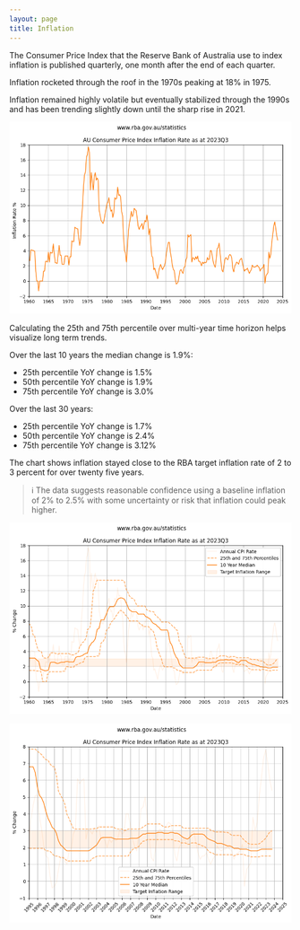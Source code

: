```yaml
---
layout: page
title: Inflation
---
```


The Consumer Price Index that the Reserve Bank of Australia use to index inflation is published quarterly, one month after the end of each quarter.

Inflation rocketed through the roof in the 1970s peaking at 18% in 1975. 

Inflation remained highly volatile but eventually stabilized through the 1990s and has been trending slightly down until the sharp rise in 2021.


    
![png](images/inflation_7_0.png)
    


Calculating the 25th and 75th percentile over multi-year time horizon helps visualize long term trends.



Over the last 10 years the median change is 1.9%:
- 25th percentile YoY change is 1.5%
- 50th percentile YoY change is 1.9%
- 75th percentile YoY change is 3.0%

Over the last 30 years:
- 25th percentile YoY change is 1.7%
- 50th percentile YoY change is 2.4%
- 75th percentile YoY change is 3.12%



The chart shows inflation stayed close to the RBA target inflation rate of 2 to 3 percent for over twenty five years.

> ℹ The data suggests reasonable confidence using a baseline inflation of 2% to 2.5% with some uncertainty or risk that inflation could peak higher.


    
![png](images/inflation_11_0.png)
    



    
![png](images/inflation_12_0.png)
    

